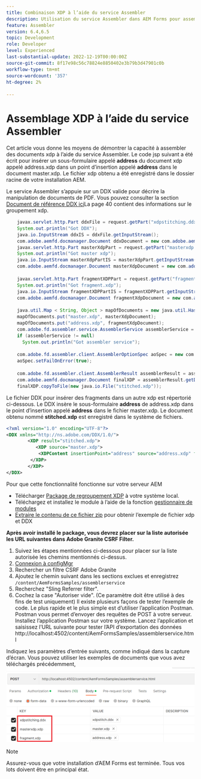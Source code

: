 ```yaml
---
title: Combinaison XDP à l’aide du service Assembler
description: Utilisation du service Assembler dans AEM Forms pour assembler xdp
feature: Assembler
version: 6.4,6.5
topic: Development
role: Developer
level: Experienced
last-substantial-update: 2022-12-19T00:00:00Z
source-git-commit: 8f17e98c56c78824e8850402e3b79b3d47901c0b
workflow-type: tm+mt
source-wordcount: '357'
ht-degree: 2%

---
```


# Assemblage XDP à l’aide du service Assembler

Cet article vous donne les moyens de démontrer la capacité à assembler des documents xdp à l’aide du service Assembler.
Le code jsp suivant a été écrit pour insérer un sous-formulaire appelé **address** du document xdp appelé address.xdp dans un point d’insertion appelé **address** dans le document master.xdp. Le fichier xdp obtenu a été enregistré dans le dossier racine de votre installation AEM.

Le service Assembler s’appuie sur un DDX valide pour décrire la manipulation de documents de PDF. Vous pouvez consulter la section [Document de référence DDX ici](assets/ddxRef.pdf)La page 40 contient des informations sur le groupement xdp.

```java
    javax.servlet.http.Part ddxFile = request.getPart("xdpstitching.ddx");
    System.out.println("Got DDX");
    java.io.InputStream ddxIS = ddxFile.getInputStream();
    com.adobe.aemfd.docmanager.Document ddxDocument = new com.adobe.aemfd.docmanager.Document(ddxIS);
    javax.servlet.http.Part masterXdpPart = request.getPart("masterxdp.xdp");
    System.out.println("Got master xdp");
    java.io.InputStream masterXdpPartIS = masterXdpPart.getInputStream();
    com.adobe.aemfd.docmanager.Document masterXdpDocument = new com.adobe.aemfd.docmanager.Document(masterXdpPartIS);

    javax.servlet.http.Part fragmentXDPPart = request.getPart("fragment.xdp");
    System.out.println("Got fragment.xdp");
    java.io.InputStream fragmentXDPPartIS = fragmentXDPPart.getInputStream();
    com.adobe.aemfd.docmanager.Document fragmentXdpDocument = new com.adobe.aemfd.docmanager.Document(fragmentXDPPartIS);

    java.util.Map < String, Object > mapOfDocuments = new java.util.HashMap < String, Object > ();
    mapOfDocuments.put("master.xdp", masterXdpDocument);
    mapOfDocuments.put("address.xdp", fragmentXdpDocument);
    com.adobe.fd.assembler.service.AssemblerService assemblerService = sling.getService(com.adobe.fd.assembler.service.AssemblerService.class);
    if (assemblerService != null)
      System.out.println("Got assembler service");

    com.adobe.fd.assembler.client.AssemblerOptionSpec aoSpec = new com.adobe.fd.assembler.client.AssemblerOptionSpec();
    aoSpec.setFailOnError(true);

    com.adobe.fd.assembler.client.AssemblerResult assemblerResult = assemblerService.invoke(ddxDocument, mapOfDocuments, aoSpec);
    com.adobe.aemfd.docmanager.Document finalXDP = assemblerResult.getDocuments().get("stitched.xdp");
    finalXDP.copyToFile(new java.io.File("stitched.xdp"));
```

Le fichier DDX pour insérer des fragments dans un autre xdp est répertorié ci-dessous. Le DDX insère le sous-formulaire  **address** de address.xdp dans le point d’insertion appelé **address** dans le fichier master.xdp. Le document obtenu nommé **stitched.xdp** est enregistré dans le système de fichiers.

```xml
<?xml version="1.0" encoding="UTF-8"?> 
<DDX xmlns="http://ns.adobe.com/DDX/1.0/"> 
        <XDP result="stitched.xdp"> 
           <XDP source="master.xdp"> 
            <XDPContent insertionPoint="address" source="address.xdp" fragment="address"/> 
         </XDP> 
        </XDP>         
</DDX>
```

Pour que cette fonctionnalité fonctionne sur votre serveur AEM

* Télécharger [Package de regroupement XDP](assets/xdp-stitching.zip) à votre système local.
* Téléchargez et installez le module à l’aide de la fonction [gestionnaire de modules](http://localhost:4502/crx/packmgr/index.jsp)
* [Extraire le contenu de ce fichier zip](assets/xdp-and-ddx.zip) pour obtenir l’exemple de fichier xdp et DDX

**Après avoir installé le package, vous devrez placer sur la liste autorisée les URL suivantes dans Adobe Granite CSRF Filter.**

1. Suivez les étapes mentionnées ci-dessous pour placer sur la liste autorisée les chemins mentionnés ci-dessus.
1. [Connexion à configMgr](http://localhost:4502/system/console/configMgr)
1. Rechercher un filtre CSRF Adobe Granite
1. Ajoutez le chemin suivant dans les sections exclues et enregistrez `/content/AemFormsSamples/assemblerservice`
1. Recherchez &quot;Sling Referrer filter&quot;.
1. Cochez la case &quot;Autoriser vide&quot;. (Ce paramètre doit être utilisé à des fins de test uniquement) Il existe plusieurs façons de tester l’exemple de code. Le plus rapide et le plus simple est d’utiliser l’application Postman. Postman vous permet d’envoyer des requêtes de POST à votre serveur. Installez l’application Postman sur votre système.
Lancez l’application et saisissez l’URL suivante pour tester l’API d’exportation des données http://localhost:4502/content/AemFormsSamples/assemblerservice.html

Indiquez les paramètres d’entrée suivants, comme indiqué dans la capture d’écran. Vous pouvez utiliser les exemples de documents que vous avez téléchargés précédemment,
![xdp-stitch-postman](assets/xdp-stitching-postman.png)

>[!NOTE]
>
>Assurez-vous que votre installation d’AEM Forms est terminée. Tous vos lots doivent être en principal état.
